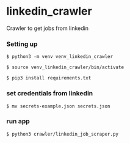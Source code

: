 # linkedin_crawler
Crawler to get jobs from linkedin

### Setting up

``$ python3 -m venv venv_linkedin_crawler``

``$ source venv_linkedin_crawler/bin/activate``

``$ pip3 install requirements.txt``

### set credentials from linkedin
``$ mv secrets-example.json secrets.json``

### run app
``$ python3 crawler/linkedin_job_scraper.py``
